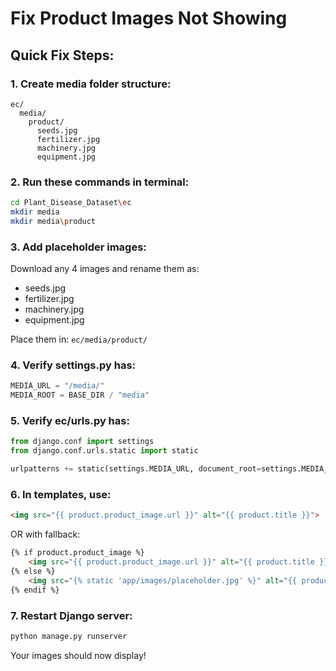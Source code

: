 # Fix Product Images Not Showing

## Quick Fix Steps:

### 1. Create media folder structure:
```
ec/
  media/
    product/
      seeds.jpg
      fertilizer.jpg
      machinery.jpg
      equipment.jpg
```

### 2. Run these commands in terminal:
```bash
cd Plant_Disease_Dataset\ec
mkdir media
mkdir media\product
```

### 3. Add placeholder images:
Download any 4 images and rename them as:
- seeds.jpg
- fertilizer.jpg  
- machinery.jpg
- equipment.jpg

Place them in: `ec/media/product/`

### 4. Verify settings.py has:
```python
MEDIA_URL = "/media/"
MEDIA_ROOT = BASE_DIR / "media"
```

### 5. Verify ec/urls.py has:
```python
from django.conf import settings
from django.conf.urls.static import static

urlpatterns += static(settings.MEDIA_URL, document_root=settings.MEDIA_ROOT)
```

### 6. In templates, use:
```html
<img src="{{ product.product_image.url }}" alt="{{ product.title }}">
```

OR with fallback:
```html
{% if product.product_image %}
    <img src="{{ product.product_image.url }}" alt="{{ product.title }}">
{% else %}
    <img src="{% static 'app/images/placeholder.jpg' %}" alt="{{ product.title }}">
{% endif %}
```

### 7. Restart Django server:
```bash
python manage.py runserver
```

Your images should now display!

